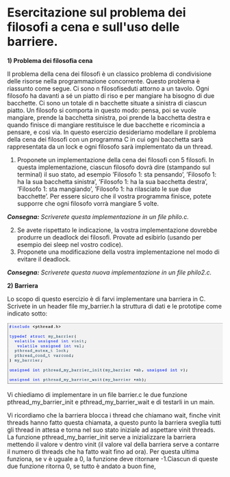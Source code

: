 ﻿<h1>Esercitazione sul problema dei filosofi a cena e sull'uso delle barriere. </h1>

**1) Problema dei filosofia cena**

Il problema  della cena dei filosofi è un classico problema di condivisione delle risorse nella programmazione concorrente. Questo problema è riassunto come segue. Ci sono n filosofiseduti attorno a un tavolo. Ogni filosofo ha davanti a sé un piatto di riso e per mangiare ha bisogno di due bacchette. Ci sono un totale di n bacchette situate a sinistra di ciascun piatto. Un filosofo si comporta in questo modo: pensa, poi se vuole mangiare, prende la bacchetta sinistra, poi prende la bacchetta destra e quando finisce di mangiare restituisce le due bacchette e ricomincia a pensare, e così via. In questo esercizio desideriamo modellare il problema della cena dei filosofi con un programma C in cui ogni bacchetta sarà rappresentata da un lock e ogni filosofo sarà implementato da un thread.

1. Proponete un implementazione della cena dei filosofi con 5 filosofi. In questa implementazione, ciascun filosofo dovrà dire (stampando sul terminal) il suo stato, ad esempio ’Filosofo 1: sta pensando’, ’Filosofo 1: ha la sua bacchetta sinistra’, ’Filosofo 1: ha la sua bacchetta destra’, ’Filosofo 1: sta mangiando’, ’Filosofo 1: ha rilasciato le sue due bacchette’. Per essere sicuro che il vostra programma finisce, potete supporre che ogni filosofo vorrà mangiare 5 volte.

<i>**Consegna:** Scriverete questa implementazione in un file philo.c.</i>

2. Se avete rispettato le indicazione, la vostra implementazione dovrebbe produrre un deadlock dei filosofi. Provate ad esibirlo (usando per esempio dei sleep nel vostro codice).
3. Proponete una modificazione della vostra implementazione nel modo di evitare il deadlock.

<i>**Consegna:** Scriverete questa nuova implementazione in un file philo2.c.</i>

**2) Barriera**

Lo scopo di questo esercizio è di farvi implementare una barriera in C. Scrivete in un header file my\_barrier.h la struttura di dati e le prototipe come indicato sotto:

![Screen](src/screen.png)


Vi chiediamo di implementare in un file barrier.c le due funzione pthread\_my\_barrier\_init e pthread\_my\_barrier\_wait e di testarli in un main.

Vi ricordiamo che la barriera blocca i thread che chiamano wait, finche vinit threads hanno fatto questa chiamata, a questo punto la barriera sveglia tutti gli thread in attesa e torna nel suo stato iniziale ad aspettare vinit threads. La funzione pthread\_my\_barrier\_init serve a inizializzare la barriera mettendo il valore v dentro vinit (il valore val della barriera serve a contarre il numero di threads che ha fatto wait fino ad ora). Per questa ultima funziona, se v è uguale a 0, la funzione deve ritornare -1.Ciascun di queste due funzione ritorna 0, se tutto è andato a buon fine,

